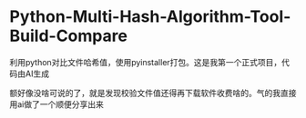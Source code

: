 # Python-Multi-Hash-Algorithm-Tool-Build-Compare

利用python对比文件哈希值，使用pyinstaller打包。这是我第一个正式项目，代码由AI生成

额好像没啥可说的了，就是发现校验文件值还得再下载软件收费啥的。气的我直接用ai做了一个顺便分享出来

